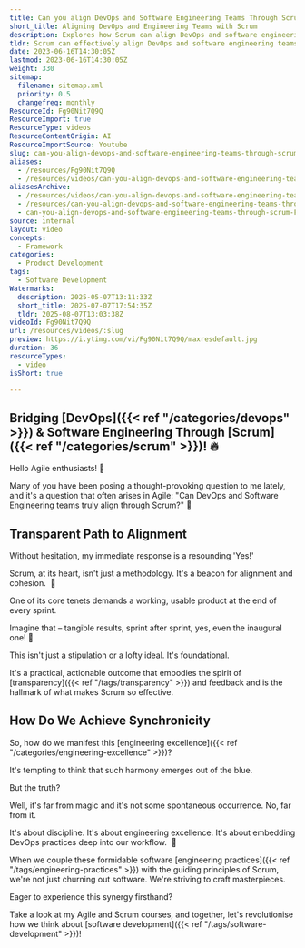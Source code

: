 ```yaml
---
title: Can you align DevOps and Software Engineering Teams Through Scrum?
short_title: Aligning DevOps and Engineering Teams with Scrum
description: Explores how Scrum can align DevOps and software engineering teams by fostering transparency, feedback, and engineering excellence in Agile software development.
tldr: Scrum can effectively align DevOps and software engineering teams by promoting transparency, regular delivery of usable products, and continuous feedback. Achieving this alignment requires discipline and integrating DevOps practices into Scrum workflows. Development managers should focus on embedding these practices to drive better collaboration and higher-quality outcomes.
date: 2023-06-16T14:30:05Z
lastmod: 2023-06-16T14:30:05Z
weight: 330
sitemap:
  filename: sitemap.xml
  priority: 0.5
  changefreq: monthly
ResourceId: Fg90Nit7Q9Q
ResourceImport: true
ResourceType: videos
ResourceContentOrigin: AI
ResourceImportSource: Youtube
slug: can-you-align-devops-and-software-engineering-teams-through-scrum
aliases:
  - /resources/Fg90Nit7Q9Q
  - /resources/videos/can-you-align-devops-and-software-engineering-teams-through-scrum-Fg90Nit7Q9Q
aliasesArchive:
  - /resources/videos/can-you-align-devops-and-software-engineering-teams-through-scrum
  - /resources/can-you-align-devops-and-software-engineering-teams-through-scrum
  - can-you-align-devops-and-software-engineering-teams-through-scrum-Fg90Nit7Q9Q
source: internal
layout: video
concepts:
  - Framework
categories:
  - Product Development
tags:
  - Software Development
Watermarks:
  description: 2025-05-07T13:11:33Z
  short_title: 2025-07-07T17:54:35Z
  tldr: 2025-08-07T13:03:38Z
videoId: Fg90Nit7Q9Q
url: /resources/videos/:slug
preview: https://i.ytimg.com/vi/Fg90Nit7Q9Q/maxresdefault.jpg
duration: 36
resourceTypes:
  - video
isShort: true

---
```

## Bridging [DevOps]({{< ref "/categories/devops" >}}) & Software Engineering Through [Scrum]({{< ref "/categories/scrum" >}})! 🔥

Hello Agile enthusiasts! 🌟

Many of you have been posing a thought-provoking question to me lately, and it's a question that often arises in Agile: "Can DevOps and Software Engineering teams truly align through Scrum?" 🌟

## Transparent Path to Alignment

Without hesitation, my immediate response is a resounding 'Yes!'

Scrum, at its heart, isn't just a methodology. It's a beacon for alignment and cohesion.  🤝 

One of its core tenets demands a working, usable product at the end of every sprint.

Imagine that – tangible results, sprint after sprint, yes, even the inaugural one! 🚀

This isn't just a stipulation or a lofty ideal. It's foundational. 

It's a practical, actionable outcome that embodies the spirit of [transparency]({{< ref "/tags/transparency" >}}) and feedback and is the hallmark of what makes Scrum so effective.

## How Do We Achieve Synchronicity

So, how do we manifest this [engineering excellence]({{< ref "/categories/engineering-excellence" >}})?

It's tempting to think that such harmony emerges out of the blue.

But the truth?

Well, it's far from magic and it's not some spontaneous occurrence. No, far from it.

It's about discipline. It's about engineering excellence. It's about embedding DevOps practices deep into our workflow.  🔧 

When we couple these formidable software [engineering practices]({{< ref "/tags/engineering-practices" >}}) with the guiding principles of Scrum, we're not just churning out software. We're striving to craft masterpieces.

Eager to experience this synergy firsthand?

Take a look at my Agile and Scrum courses, and together, let's revolutionise how we think about [software development]({{< ref "/tags/software-development" >}})!
